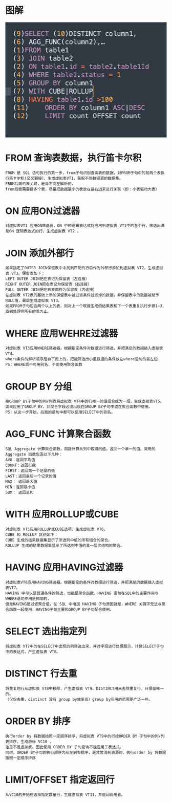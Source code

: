 # 图解

![../img/img.png](img%2Fimg.png)

# FROM  查询表数据，执行笛卡尔积
    FROM 是 SQL 语句执行的第一步，from子句识别查询表的数据，对FROM子句中的前两个表执行笛卡尔积(交叉联接），生成虚拟表VT1，获取不同数据源的数据集。
    FROM后面的表关联，是自右向左解析的，
    from后面需要接多个表，尽量把数据量小的表放在最右边来进行关联（即：小表驱动大表）

# ON 应用ON过滤器
    对虚拟表VT1 应用ON筛选器，ON 中的逻辑表达式将应用到虚拟表 VT1中的各个行，筛选出满足ON 逻辑表达式的行，生成虚拟表 VT2 。

# JOIN 添加外部行
    如果指定了OUTER JOIN保留表中未找到匹配的行将作为外部行添加到虚拟表 VT2，生成虚拟表 VT3。保留表如下：
    LEFT OUTER JOIN把左表记为保留表（左连接）
    RIGHT OUTER JOIN把右表记为保留表（右连接）
    FULL OUTER JOIN把左右表都作为保留表（内连接）
    在虚拟表 VT2表的基础上添加保留表中被过滤条件过滤掉的数据，非保留表中的数据被赋予NULL值，最后生成虚拟表 VT3。
    如果FROM子句包含两个以上的表，则对上一个联接生成的结果表和下一个表重复执行步骤1~3，直到处理完所有的表为止。

# WHERE 应用WEHRE过滤器
    对虚拟表 VT3应用WHERE筛选器。根据指定条件对数据进行筛选，并把满足的数据插入虚拟表 VT4。
    where条件的解析顺序是自下而上的，把能筛选出小量数据的条件放在where语句的最左边
    PS：WHERE后不可用别名，不能使用聚合函数

# GROUP BY 分组
    按GROUP BY子句中的列/列表将虚拟表 VT4中的行唯一的值组合成为一组，生成虚拟表VT5。
    如果应用了GROUP BY，非聚合字段必须出现在GROUP BY子句中或在聚合函数中使用。
    PS：从这一步开始，后面的语句中都可以使用SELECT中的别名。

# AGG_FUNC 计算聚合函数
    SQL Aggregate 计算聚合函数，函数计算从列中取得的值，返回一个单一的值。常用的 Aggregate 函数包涵以下几种：
    AVG：返回平均值
    COUNT：返回行数
    FIRST：返回第一个记录的值
    LAST：返回最后一个记录的值
    MAX： 返回最大值
    MIN：返回最小值
    SUM： 返回总和

# WITH 应用ROLLUP或CUBE
    对虚拟表 VT5应用ROLLUP或CUBE选项，生成虚拟表 VT6。
    CUBE 和 ROLLUP 区别如下：
    CUBE 生成的结果数据集显示了所选列中值的所有组合的聚合。
    ROLLUP 生成的结果数据集显示了所选列中值的某一层次结构的聚合。

# HAVING 应用HAVING过滤器
    对虚拟表VT6应用HAVING筛选器。根据指定的条件对数据进行筛选，并把满足的数据插入虚拟表VT7。
    HAVING 中可以是普通条件的筛选，也能是聚合函数，HAVING 语句在SQL中的主要作用与WHERE语句作用是相同的，
    但是HAVING是过滤聚合值，在 SQL 中增加 HAVING 子句原因就是，WHERE 关键字无法与聚合函数一起使用，HAVING子句主要和GROUP BY子句配合使用。

# SELECT 选出指定列
    将虚拟表 VT7中的在SELECT中出现的列筛选出来，并对字段进行处理展示，计算SELECT子句中的表达式，产生虚拟表 VT8。

# DISTINCT 行去重
    将重复的行从虚拟表 VT8中移除，产生虚拟表 VT9。DISTINCT用来去除重复行，只保留唯一的。
    （仅仅去重，distinct 没有 group by效率高）group by应用的范围更广泛一些。

# ORDER BY 排序
    执行order by 将数据按照一定顺序排序，将虚拟表 VT9中的行按ORDER BY 子句中的列/列表排序，生成游标 VC10 ，
    注意不是虚拟表。因此使用 ORDER BY 子句查询不能应用于表达式。
    同时，ORDER BY子句的执行顺序为从左到右排序，是非常消耗资源的。执行order by 将数据按照一定顺序排序

# LIMIT/OFFSET 指定返回行
    从VC10的开始处选择指定数量行，生成虚拟表 VT11，并返回调用者。